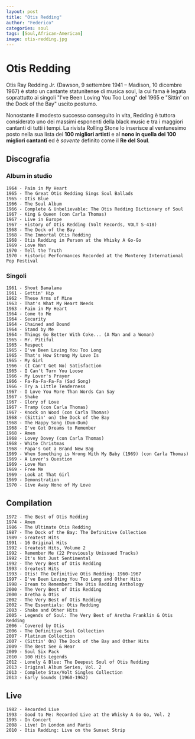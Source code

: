 ```yaml
---
layout: post
title: "Otis Redding"
author: "Federico"
categories: soul
tags: [Soul,African-American]
image: otis-redding.jpg
---
```


# Otis Redding

Otis Ray Redding Jr. (Dawson, 9 settembre 1941 – Madison, 10 dicembre 1967) è stato un cantante statunitense di musica soul, la cui fama è legata soprattutto ai singoli "I've Been Loving You Too Long" del 1965 e "Sittin' on the Dock of the Bay" uscito postumo.


Nonostante il modesto successo conseguito in vita, Redding è tuttora considerato uno dei massimi esponenti della black music e tra i maggiori cantanti di tutti i tempi. La rivista Rolling Stone lo inserisce al ventunesimo posto nella sua lista dei **100 migliori artisti** e al **nono in quella dei 100 migliori cantanti** ed è _sovente_ definito come il **Re del Soul**.

## Discografia

### Album in studio

    1964 - Pain in My Heart
    1965 - The Great Otis Redding Sings Soul Ballads
    1965 - Otis Blue
    1966 - The Soul Album
    1966 - Complete & Unbelievable: The Otis Redding Dictionary of Soul
    1967 - King & Queen (con Carla Thomas)
    1967 - Live in Europe
    1967 - History of Otis Redding (Volt Records, VOLT S-418)
    1968 - The Dock of the Bay
    1968 - The Immortal Otis Redding
    1968 - Otis Redding in Person at the Whisky A Go-Go
    1969 - Love Man
    1970 - Tell the Truth
    1970 - Historic Performances Recorded at the Monterey International Pop Festival

### Singoli

    1961 - Shout Bamalama
    1961 - Gettin' Hip
    1962 - These Arms of Mine
    1963 - That's What My Heart Needs
    1963 - Pain in My Heart
    1964 - Come to Me
    1964 - Security
    1964 - Chained and Bound
    1964 - Stand by Me
    1964 - Things Go Better With Coke... (A Man and a Woman)
    1965 - Mr. Pitiful
    1965 - Respect
    1965 - I've Been Loving You Too Long
    1965 - That's How Strong My Love Is
    1965 - My Girl
    1966 - (I Can't Get No) Satisfaction
    1965 - I Can't Turn You Loose
    1966 - My Lover's Prayer
    1966 - Fa-Fa-Fa-Fa-Fa (Sad Song)
    1966 - Try a Little Tenderness
    1967 - I Love You More Than Words Can Say
    1967 - Shake
    1967 - Glory of Love
    1967 - Tramp (con Carla Thomas)
    1967 - Knock on Wood (con Carla Thomas)
    1968 - (Sittin' on) the Dock of the Bay
    1968 - The Happy Song (Dum-Dum)
    1968 - I've Got Dreams to Remember
    1968 - Amen
    1968 - Lovey Dovey (con Carla Thomas)
    1968 - White Christmas
    1968 - Papa's Got a Brand New Bag
    1969 - When Something is Wrong With My Baby (1969) (con Carla Thomas)
    1969 - A Lover's Question
    1969 - Love Man
    1969 - Free Me
    1969 - Look at That Girl
    1969 - Demonstration
    1970 - Give Away None of My Love

## Compilation

    1972 - The Best of Otis Redding
    1974 - Amen
    1986 - The Ultimate Otis Redding
    1987 - The Dock of the Bay: The Definitive Collection
    1989 - Greatest Hits
    1991 - 16 Original Hits
    1992 - Greatest Hits, Volume 2
    1992 - Remember Me (22 Previously Unissued Tracks)
    1992 - It's Not Just Sentimental
    1992 - The Very Best of Otis Redding
    1993 - Greatest Hits
    1993 - Otis! The Definitive Otis Redding: 1960-1967
    1997 - I've Been Loving You Too Long and Other Hits
    1998 - Dream to Remember: The Otis Redding Anthology
    2000 - The Very Best of Otis Redding
    2000 - Aretha & Otis
    2002 - The Very Best of Otis Redding
    2002 - The Essentials: Otis Redding
    2003 - Shake and Other Hits
    2005 - Legends of Soul: The Very Best of Aretha Franklin & Otis Redding
    2006 - Covered by Otis
    2006 - The Definitive Soul Collection
    2007 - Platinum Collection
    2007 - (Sittin' On) The Dock of the Bay and Other Hits
    2009 - The Best See & Hear
    2009 - Soul Six Pack
    2010 - 100 Hits Legends
    2012 - Lonely & Blue: The Deepest Soul of Otis Redding
    2013 - Original Album Series, Vol. 2
    2013 - Complete Stax/Volt Singles Collection
    2013 - Early Sounds (1960-1962)

## Live

    1982 - Recorded Live
    1993 - Good to Me: Recorded Live at the Whisky A Go Go, Vol. 2
    1995 - In Concert
    2008 - Live! In London and Paris
    2010 - Otis Redding: Live on the Sunset Strip
